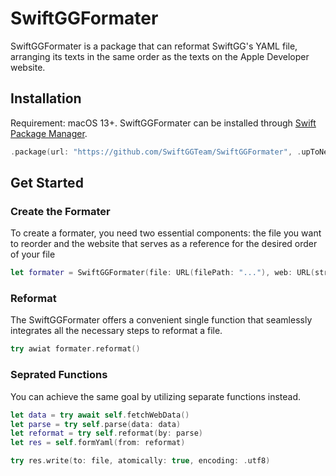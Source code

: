 # SwiftGGFormater

SwiftGGFormater is a package that can reformat SwiftGG's YAML file, arranging its texts in the same order as the texts on the Apple Developer website.

## Installation

Requirement: macOS 13+. SwiftGGFormater can be installed through [Swift Package Manager](https://developer.apple.com/documentation/swift_packages/adding_package_dependencies_to_your_app).

```swift
.package(url: "https://github.com/SwiftGGTeam/SwiftGGFormater", .upToNextMajor(from: "1.1.0"))
```

## Get Started

### Create the Formater

To create a formater, you need two essential components: the file you want to reorder and the website that serves as a reference for the desired order of your file

```swift
let formater = SwiftGGFormater(file: URL(filePath: "..."), web: URL(string: "...")!)
```

### Reformat

The SwiftGGFormater offers a convenient single function that seamlessly integrates all the necessary steps to reformat a file.

```swift
try awiat formater.reformat()
```

### Seprated Functions

You can achieve the same goal by utilizing separate functions instead.

```swift
let data = try await self.fetchWebData()
let parse = try self.parse(data: data)
let reformat = try self.reformat(by: parse)
let res = self.formYaml(from: reformat)

try res.write(to: file, atomically: true, encoding: .utf8)
```
